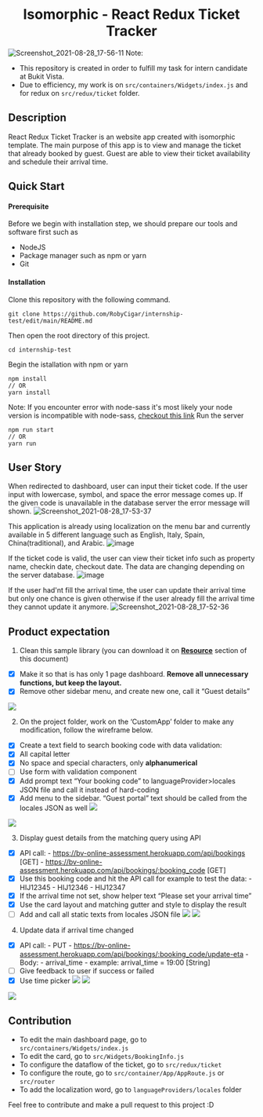 <h1 align="center"> Isomorphic - React Redux Ticket Tracker </h1>

![Screenshot_2021-08-28_17-56-11](https://user-images.githubusercontent.com/69680330/131215765-440ec26e-a2ab-43b4-b53d-bc07a940716e.png)
Note:
* This repository is created in order to fulfill my task for intern candidate at Bukit Vista.
* Due to efficiency, my work is on `src/containers/Widgets/index.js` and for redux on `src/redux/ticket` folder.

## Description
React Redux Ticket Tracker is an website app created with isomorphic template. The main purpose of this app is to view and manage the ticket that already booked by guest. Guest are able to view their ticket availability and schedule their arrival time.

## Quick Start
#### Prerequisite
Before we begin with installation step, we should prepare our tools and software first such as
* NodeJS
* Package manager such as npm or yarn
* Git

#### Installation
Clone this repository with the following command.
```
git clone https://github.com/RobyCigar/internship-test/edit/main/README.md
```
Then open the root directory of this project.
```
cd internship-test
```
Begin the istallation with npm or yarn
```
npm install
// OR
yarn install
```
Note: If you encounter error with node-sass it's most likely your node version is incompatible with node-sass, [checkout this link](https://stackoverflow.com/questions/64625050/error-node-sass-version-5-0-0-is-incompatible-with-4-0-0/64626556#64626556)
Run the server
```
npm run start
// OR
yarn run
```

## User Story
When redirected to dashboard, user can input their ticket code. If the user input with lowercase, symbol, and space the error message comes up.
If the given code is unavailable in the database server the error message will shown.
![Screenshot_2021-08-28_17-53-37](https://user-images.githubusercontent.com/69680330/131215784-0e7b751f-d587-438c-bfb4-ed8dc7f4905f.png)

This application is already using localization on the menu bar and currently available in 5 different language such as English, Italy, Spain, China(traditional), and Arabic.
![image](https://user-images.githubusercontent.com/69680330/131216440-40bc6c2c-3aeb-4fc5-82f8-948f337ef0ac.png)


If the ticket code is valid, the user can view their ticket info such as property name, checkin date, checkout date. The data are changing depending on the server database.
![image](https://user-images.githubusercontent.com/69680330/131216279-c551d5b7-daf7-497e-aae2-3a728c96e514.png)

If the user had'nt fill the arrival time, the user can update their arrival time but only one chance is given otherwise if the user already fill the arrival time they cannot update it anymore. 
![Screenshot_2021-08-28_17-52-36](https://user-images.githubusercontent.com/69680330/131215776-dedb9257-85b2-4f7f-beff-1d4f441db9e6.png)

## Product expectation
1. Clean this sample library (you can download it on [**Resource**](https://paper.dropbox.com/doc/Front-End-Programmer-Test--AZ5Y2fhszy~Iq4deYIVx0y7LAg-WiMIkfOvDeC6qUIzWMlYA#:uid=780682314737050563546578&h2=Resource) section of this document)
    
- [x] Make it so that is has only 1 page dashboard. **Remove all unnecessary functions, but keep the layout.**
- [x] Remove other sidebar menu, and create new one, call it “Guest details”

![](https://d2mxuefqeaa7sj.cloudfront.net/s_A91713E9BC24E395634A35D5F0A196353629F3EA6A2703CDAA9B6CC31773AFE2_1553337464515_Screen+Shot+2019-03-23+at+18.37.32.png)

2. On the project folder, work on the ‘CustomApp’ folder to make any modification, follow the wireframe below. 
- [x] Create a text field to search booking code with data validation:
- [x] All capital letter
- [x] No space and special characters, only **alphanumerical**
- [ ] Use form with validation component
- [x] Add prompt text “Your booking code” to languageProvider>locales JSON file and call it instead of hard-coding
- [x] Add menu to the sidebar. “Guest portal” text should be called from the locales JSON as well
![](https://d2mxuefqeaa7sj.cloudfront.net/s_A91713E9BC24E395634A35D5F0A196353629F3EA6A2703CDAA9B6CC31773AFE2_1553339384855_Screen+Shot+2019-03-23+at+19.09.26.png)

![](https://d2mxuefqeaa7sj.cloudfront.net/s_A91713E9BC24E395634A35D5F0A196353629F3EA6A2703CDAA9B6CC31773AFE2_1553337955302_Screen+Shot+2019-03-23+at+18.45.31.png)

3. Display guest details from the matching query using API
- [x] API call: 
        - https://bv-online-assessment.herokuapp.com/api/bookings [GET]
        - https://bv-online-assessment.herokuapp.com/api/bookings/:booking_code [GET]
- [x] Use this booking code and hit the API call for example to test the data: 
        - HIJ12345
        - HIJ12346
        - HIJ12347
- [x] If the arrival time not set, show helper text “Please set your arrival time”
- [x] Use the card layout and matching gutter and style to display the result
- [ ] Add and call all static texts from locales JSON file
![](https://d2mxuefqeaa7sj.cloudfront.net/s_A91713E9BC24E395634A35D5F0A196353629F3EA6A2703CDAA9B6CC31773AFE2_1553339439925_Screen+Shot+2019-03-23+at+19.10.07.png)
![](https://d2mxuefqeaa7sj.cloudfront.net/s_A91713E9BC24E395634A35D5F0A196353629F3EA6A2703CDAA9B6CC31773AFE2_1553338658478_Screen+Shot+2019-03-23+at+18.57.07.png)

4. Update data if arrival time changed
- [x] API call:
        - PUT 
        - https://bv-online-assessment.herokuapp.com/api/bookings/:booking_code/update-eta 
        - Body:
            - arrival_time 
            - example: arrival_time = 19:00 [String]
- [ ] Give feedback to user if success or failed
- [x] Use time picker
![](https://d2mxuefqeaa7sj.cloudfront.net/s_A91713E9BC24E395634A35D5F0A196353629F3EA6A2703CDAA9B6CC31773AFE2_1553339511209_Screen+Shot+2019-03-23+at+19.11.04.png)
![](https://d2mxuefqeaa7sj.cloudfront.net/s_A91713E9BC24E395634A35D5F0A196353629F3EA6A2703CDAA9B6CC31773AFE2_1553339511222_Screen+Shot+2019-03-23+at+19.11.10.png)

![](https://d2mxuefqeaa7sj.cloudfront.net/s_A91713E9BC24E395634A35D5F0A196353629F3EA6A2703CDAA9B6CC31773AFE2_1553338766183_Screen+Shot+2019-03-23+at+18.59.17.png)



## Contribution
* To edit the main dashboard page, go to `src/containers/Widgets/index.js`
* To edit the card, go to `src/Widgets/BookingInfo.js`
* To configure the dataflow of the ticket, go to `src/redux/ticket`
* To configure the route, go to `src/container/App/AppRoute.js` or `src/router`
* To add the localization word, go to `languageProviders/locales` folder


Feel free to contribute and make a pull request to this project :D

